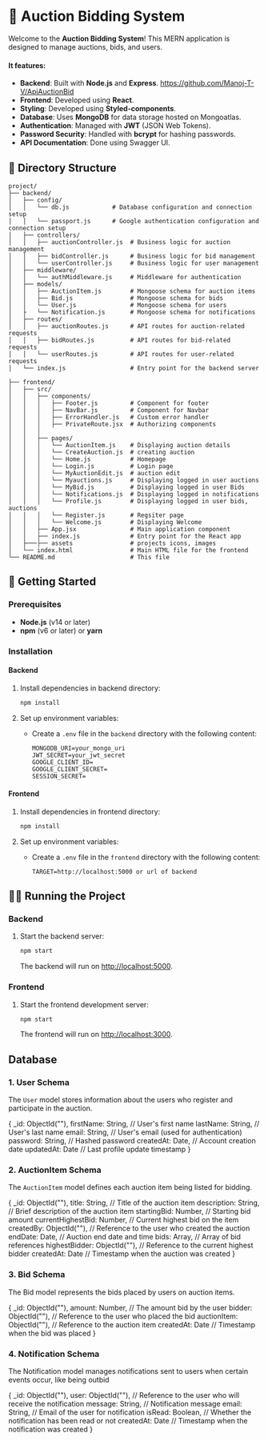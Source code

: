 # 🎉 Auction Bidding System

Welcome to the **Auction Bidding System**! This MERN application is designed to manage auctions, bids, and users.

#### It features:

-   **Backend**: Built with **Node.js** and **Express**. https://github.com/Manoj-T-V/ApiAuctionBid
-   **Frontend**: Developed using **React**.
-   **Styling**: Developed using **Styled-components**.
-   **Database**: Uses **MongoDB** for data storage hosted on Mongoatlas.
-   **Authentication**: Managed with **JWT** (JSON Web Tokens).
-   **Password Security**: Handled with **bcrypt** for hashing passwords.
-   **API Documentation**: Done using Swagger UI.

## 📂 Directory Structure

```plaintext
project/
├── backend/
│   ├── config/
│   │   └── db.js            # Database configuration and connection setup
│   │   └── passport.js      # Google authentication configuration and connection setup
│   ├── controllers/
│   │   ├── auctionController.js  # Business logic for auction management
│   │   ├── bidController.js      # Business logic for bid management
│   │   └── userController.js     # Business logic for user management
│   ├── middleware/
│   │   └── authMiddleware.js     # Middleware for authentication
│   ├── models/
│   │   ├── AuctionItem.js        # Mongoose schema for auction items
│   │   ├── Bid.js                # Mongoose schema for bids
│   │   └── User.js               # Mongoose schema for users
│   ├   └── Notification.js       # Mongoose schema for notifications
│   ├── routes/
│   │   ├── auctionRoutes.js      # API routes for auction-related requests
│   │   ├── bidRoutes.js          # API routes for bid-related requests
│   │   └── userRoutes.js         # API routes for user-related requests
│   └── index.js                  # Entry point for the backend server

├── frontend/
│   ├── src/
│   │   ├── components/
│   │   │   ├── Footer.js         # Component for footer
│   │   │   ├── NavBar.js         # Component for Navbar
│   │   │   ├── ErrorHandler.js   # Custom error handler
│   │   │   ├── PrivateRoute.jsx  # Authorizing components
│   │   │   
│   │   ├── pages/
│   │   │   └── AuctionItem.js    # Displaying auction details
│   │   │   └── CreateAuction.js  # creating auction 
│   │   │   └── Home.js           # Homepage
│   │   │   └── Login.js          # Login page
│   │   │   └── MyAuctionEdit.js  # auction edit
│   │   │   └── Myauctions.js     # Displaying logged in user auctions
│   │   │   └── MyBid.js          # Displaying logged in user Bids
│   │   │   └── Notifications.js  # Displaying logged in notifications
│   │   │   └── Profile.js        # Displaying logged in user bids, auctions
│   │   │   └── Register.js       # Regsiter page
│   │   │   └── Welcome.js        # Displaying Welcome
│   │   ├── App.jsx               # Main application component
│   │   ├── index.js              # Entry point for the React app
│   ├───├── assets                # projects icons, images
│   └── index.html                # Main HTML file for the frontend
└── README.md                     # This file
```


## 🚀 Getting Started

### Prerequisites

-   **Node.js** (v14 or later)
-   **npm** (v6 or later) or **yarn**

### Installation

#### Backend


1. Install dependencies in backend directory:

    ```bash
    npm install
    ```

3. Set up environment variables:
    - Create a `.env` file in the `backend` directory with the following content:
        ```plaintext
        MONGODB_URI=your_mongo_uri
        JWT_SECRET=your_jwt_secret
        GOOGLE_CLIENT_ID=
        GOOGLE_CLIENT_SECRET=
        SESSION_SECRET=
        ```

#### Frontend

1. Install dependencies in frontend directory:

    ```bash
    npm install
    ```

2. Set up environment variables:
    - Create a `.env` file in the `frontend` directory with the following content:
        ```plaintext
        TARGET=http://localhost:5000 or url of backend
        ```

## 🏃‍♂️ Running the Project

### Backend

1. Start the backend server:

    ```bash
    npm start
    ```

    The backend will run on [http://localhost:5000](http://localhost:5000).

### Frontend

1. Start the frontend development server:

    ```bash
    npm start
    ```

    The frontend will run on [http://localhost:3000](http://localhost:3000).

## Database

### 1. User Schema

The `User` model stores information about the users who register and participate in the auction.

{
  _id: ObjectId(""),
  firstName: String,         // User's first name
  lastName: String,          // User's last name
  email: String,             // User's email (used for authentication)
  password: String,          // Hashed password
  createdAt: Date,           // Account creation date
  updatedAt: Date            // Last profile update timestamp
}

### 2. AuctionItem Schema

The `AuctionItem` model defines each auction item being listed for bidding.

{
  _id: ObjectId(""),
  title: String,                  // Title of the auction item
  description: String,            // Brief description of the auction item
  startingBid: Number,            // Starting bid amount
  currentHighestBid: Number,      // Current highest bid on the item
  createdBy: ObjectId(""),  // Reference to the user who created the auction
  endDate: Date,                  // Auction end date and time
  bids: Array,                    // Array of bid references
  highestBidder: ObjectId(""), // Reference to the current highest bidder
  createdAt: Date                 // Timestamp when the auction was created
}

### 3. Bid Schema

The Bid model represents the bids placed by users on auction items.

{
  _id: ObjectId(""),
  amount: Number,                 // The amount bid by the user
  bidder: ObjectId(""),           // Reference to the user who placed the bid
  auctionItem: ObjectId(""),  // Reference to the auction item
  createdAt: Date                 // Timestamp when the bid was placed
}

### 4. Notification Schema

The Notification model manages notifications sent to users when certain events occur, like being outbid

{
  _id: ObjectId(""),
  user: ObjectId(""),                          // Reference to the user who will receive the notification
  message: String,                             // Notification message
  email: String,                               // Email of the user for notification
  isRead: Boolean,                             // Whether the notification has been read or not
  createdAt: Date                              // Timestamp when the notification was created
}










